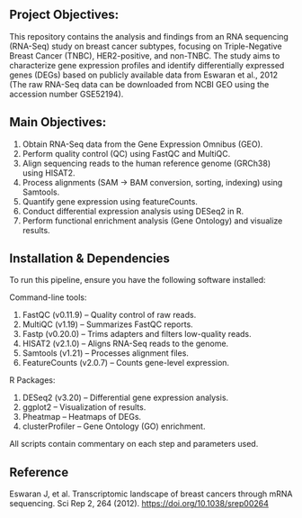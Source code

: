 ## Project Objectives:
This repository contains the analysis and findings from an RNA sequencing (RNA-Seq) study on breast cancer subtypes, focusing on Triple-Negative Breast Cancer (TNBC), HER2-positive, and non-TNBC. The study aims to characterize gene expression profiles and identify differentially expressed genes (DEGs) based on publicly available data from Eswaran et al., 2012 (The raw RNA-Seq data can be downloaded from NCBI GEO using the accession number GSE52194).

## Main Objectives:
1. Obtain RNA-Seq data from the Gene Expression Omnibus (GEO).
2. Perform quality control (QC) using FastQC and MultiQC.
3. Align sequencing reads to the human reference genome (GRCh38) using HISAT2.
4. Process alignments (SAM → BAM conversion, sorting, indexing) using Samtools.
5. Quantify gene expression using featureCounts.
6. Conduct differential expression analysis using DESeq2 in R.
7. Perform functional enrichment analysis (Gene Ontology) and visualize results.

## Installation & Dependencies
To run this pipeline, ensure you have the following software installed:

Command-line tools:

1. FastQC (v0.11.9) – Quality control of raw reads.
2. MultiQC (v1.19) – Summarizes FastQC reports.
3. Fastp (v0.20.0) – Trims adapters and filters low-quality reads.
4. HISAT2 (v2.1.0) – Aligns RNA-Seq reads to the genome.
5. Samtools (v1.21) – Processes alignment files.
6. FeatureCounts (v2.0.7) – Counts gene-level expression.

R Packages:
1. DESeq2 (v3.20) – Differential gene expression analysis.
2. ggplot2 – Visualization of results.
3. Pheatmap – Heatmaps of DEGs.
4. clusterProfiler – Gene Ontology (GO) enrichment.

All scripts contain commentary on each step and parameters used. 

## Reference
Eswaran J, et al. Transcriptomic landscape of breast cancers through mRNA sequencing. Sci Rep 2, 264 (2012). https://doi.org/10.1038/srep00264